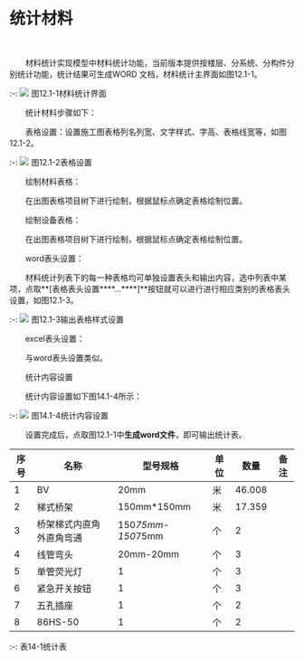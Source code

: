 # 统计材料
<br/>

&emsp;&emsp;材料统计实现模型中材料统计功能，当前版本提供按楼层、分系统、分构件分别统计功能，统计结果可生成WORD 文档，材料统计主界面如图12.1\-1。


:-: ![](images/633.png)
图12.1\-1材料统计界面

&emsp;&emsp;统计材料步骤如下：

&emsp;&emsp;表格设置：设置施工图表格列名列宽、文字样式、字高、表格线宽等，如图12.1\-2。


:-: ![](images/634.png)
图12.1\-2表格设置

&emsp;&emsp;绘制材料表格：

&emsp;&emsp;在出图表格项目树下进行绘制，根据鼠标点确定表格绘制位置。

&emsp;&emsp;绘制设备表格：

&emsp;&emsp;在出图表格项目树下进行绘制，根据鼠标点确定表格绘制位置。

&emsp;&emsp;word表头设置：

&emsp;&emsp;材料统计列表下的每一种表格均可单独设置表头和输出内容，选中列表中某项，点取**\[表格表头设置****…****\]**按钮就可以进行进行相应类别的表格表头设置，如图12.1\-3。

:-: ![](images/635.png)
图12.1\-3输出表格样式设置

&emsp;&emsp;excel表头设置：

&emsp;&emsp;与word表头设置类似。

&emsp;&emsp;统计内容设置

&emsp;&emsp;统计内容设置如下图14.1-4所示：


:-: ![](images/636.png)
图14.1-4统计内容设置

&emsp;&emsp;设置完成后，点取图12.1\-1中**生成word文件**，即可输出统计表。

|  序号   |   名称  |   型号规格  | 单位    |    数量 |  备注   |
| --- | --- | --- | --- | --- | --- |
| 1    |  BV   |   20mm  | 米    | 46.008    |     |
|  2   |   梯式桥架  |  150mm*150mm   |  米   | 17.359    |     |
| 3    | 桥架梯式内直角外直角弯通    |150*75mm-150*75mm     |   个  |  2   |     |
| 4    | 线管弯头    | 20mm-20mm    |   个  |  3   |     |
| 5    | 单管荧光灯    |   1  |  个   |    3 |     |
| 6    |    紧急开关按钮 |   1  |   个  |  3   |     |
| 7    |   五孔插座  |  1   |   个  |  2   |     |
| 8    |  86HS-50   |   1  |    个 |   2  |     |

:-: 表14-1统计表